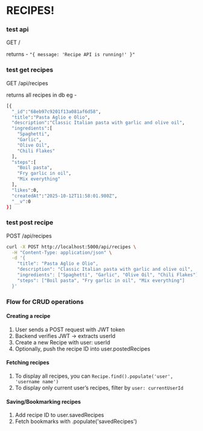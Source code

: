 # RECIPES!

### test api

GET /

returns - `"{ message: 'Recipe API is running!' }"`

### test get recipes

GET /api/recipes

returns all recipes in db
eg -

```sh
[{
  "_id":"68eb97c9201f13a081af6d58",
  "title":"Pasta Aglio e Olio",
  "description":"Classic Italian pasta with garlic and olive oil",
  "ingredients":[
    "Spaghetti",
    "Garlic",
    "Olive Oil", 
    "Chili Flakes"
  ],
  "steps":[
    "Boil pasta",
    "Fry garlic in oil",
    "Mix everything"
  ],
  "likes":0,
  "createdAt":"2025-10-12T11:58:01.980Z",
  "__v":0
}]
```

### test post recipe

POST /api/recipes

```sh
curl -X POST http://localhost:5000/api/recipes \
  -H "Content-Type: application/json" \
  -d '{
    "title": "Pasta Aglio e Olio",
    "description": "Classic Italian pasta with garlic and olive oil",
    "ingredients": ["Spaghetti", "Garlic", "Olive Oil", "Chili Flakes"],
    "steps": ["Boil pasta", "Fry garlic in oil", "Mix everything"]
  }'
```

### Flow for CRUD operations

#### Creating a recipe

1. User sends a POST request with JWT token
2. Backend verifies JWT → extracts userId
3. Create a new Recipe with user: userId
4. Optionally, push the recipe ID into user.postedRecipes

#### Fetching recipes

1. To display all recipes, you can `Recipe.find().populate('user', 'username name')`
2. To display only current user’s recipes, filter by `user: currentUserId`

#### Saving/Bookmarking recipes

1. Add recipe ID to user.savedRecipes
2. Fetch bookmarks with .populate('savedRecipes')
